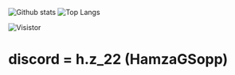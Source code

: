![Github stats](https://osp54-github.vercel.app/api?username=HamzaGSopp&theme=transparent&show_icons=true&count_private=true)
![Top Langs](https://osp54-github.vercel.app/api/top-langs/?username=HamzaGSopp&theme=transparent&layout=compact)



![Visistor](https://visitor-badge.laobi.icu/badge?page_id=HamzaGSopp)


# discord = h.z_22 (HamzaGSopp)
